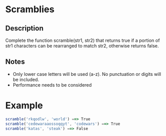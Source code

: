 # Scramblies

## Description

Complete the function scramble(str1, str2) that returns true if a portion of str1 characters can be rearranged to match str2, otherwise returns false.

## Notes

- Only lower case letters will be used (a-z). No punctuation or digits will be included.
- Performance needs to be considered

# Example

```js
scramble('rkqodlw', 'world') ==> True
scramble('cedewaraaossoqqyt', 'codewars') ==> True
scramble('katas', 'steak') ==> False
```
